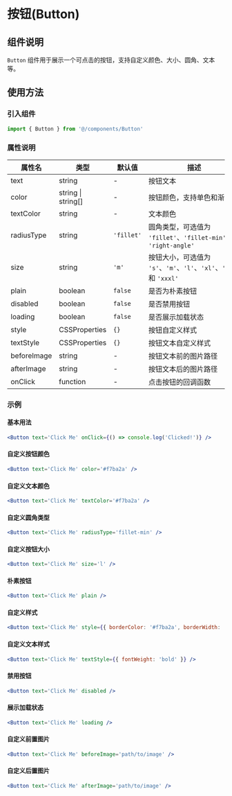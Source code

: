 # 按钮(Button)

## 组件说明

`Button` 组件用于展示一个可点击的按钮，支持自定义颜色、大小、圆角、文本等。

## 使用方法

### 引入组件

```jsx
import { Button } from '@/components/Button'
```

### 属性说明

| 属性名 | 类型 | 默认值 | 描述 |
| --- | --- | --- | --- |
| text | string | - | 按钮文本 |
| color | string \| string[] | - | 按钮颜色，支持单色和渐变色 |
| textColor | string | - | 文本颜色 |
| radiusType | string | `'fillet'` | 圆角类型，可选值为 `'fillet'`、`'fillet-min'` 和 `'right-angle'` |
| size | string | `'m'` | 按钮大小，可选值为 `'s'`、`'m'`、`'l'`、`'xl'`、`'xxl'` 和 `'xxxl'` |
| plain | boolean | `false` | 是否为朴素按钮 |
| disabled | boolean | `false` | 是否禁用按钮 |
| loading | boolean | `false` | 是否展示加载状态 |
| style | CSSProperties | `{}` | 按钮自定义样式 |
| textStyle | CSSProperties | `{}` | 按钮文本自定义样式 |
| beforeImage | string | - | 按钮文本前的图片路径 |
| afterImage | string | - | 按钮文本后的图片路径 |
| onClick | function | - | 点击按钮的回调函数 |

### 示例

#### 基本用法

```jsx
<Button text='Click Me' onClick={() => console.log('Clicked!')} />
```

#### 自定义按钮颜色

```jsx
<Button text='Click Me' color='#f7ba2a' />
```

#### 自定义文本颜色

```jsx
<Button text='Click Me' textColor='#f7ba2a' />
```

#### 自定义圆角类型

```jsx
<Button text='Click Me' radiusType='fillet-min' />
```

#### 自定义按钮大小

```jsx
<Button text='Click Me' size='l' />
```

#### 朴素按钮

```jsx
<Button text='Click Me' plain />
```

#### 自定义样式

```jsx
<Button text='Click Me' style={{ borderColor: '#f7ba2a', borderWidth: '2px' }} />
```

#### 自定义文本样式

```jsx
<Button text='Click Me' textStyle={{ fontWeight: 'bold' }} />
```

#### 禁用按钮

```jsx
<Button text='Click Me' disabled />
```

#### 展示加载状态

```jsx
<Button text='Click Me' loading />
```

#### 自定义前置图片

```jsx
<Button text='Click Me' beforeImage='path/to/image' />
```

#### 自定义后置图片

```jsx
<Button text='Click Me' afterImage='path/to/image' />
```